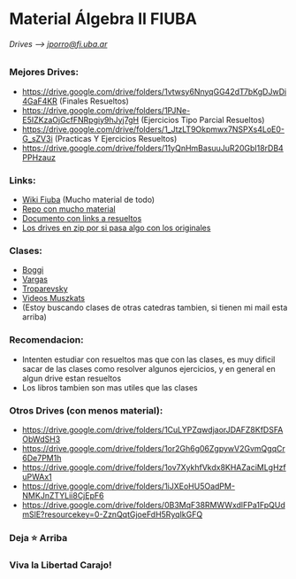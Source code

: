 # Material Álgebra II FIUBA
###### Drives --> jporro@fi.uba.ar

### Mejores Drives: 
* https://drive.google.com/drive/folders/1vtwsy6NnyqGG42dT7bKgDJwDi4GaF4KR (Finales Resueltos)
* https://drive.google.com/drive/folders/1PJNe-E5IZKzaOjGcfFNRpgiy9hJyj7gH (Ejercicios Tipo Parcial Resueltos)
* https://drive.google.com/drive/folders/1_JtzLT9Okpmwx7NSPXs4LoE0-G_sZV3i (Practicas Y Ejercicios Resueltos)
* https://drive.google.com/drive/folders/11yQnHmBasuuJuR20GbI18rDB4PPHzauz


### Links:
* [Wiki Fiuba](http://wiki.foros-fiuba.com.ar/materias:61:08) (Mucho material de todo)
* [Repo con mucho material](https://github.com/Apuntes-FIUBA/Apuntes-Electronica/tree/main/81%20-%20Matem%C3%A1tica/8102%20-%20Algebra%20II)
* [Documento con links a resueltos](https://docs.google.com/document/d/1zxxHILcthJRlMnyY_CbuE_uvF22eDP-fAGgDK_ZaRNw/edit)
* [Los drives en zip por si pasa algo con los originales](https://drive.google.com/drive/folders/1eiHUHXZ384LHUNHYgCfO9uZI3TrRPGr2)


### Clases:
* [Boggi](https://www.youtube.com/@silvinaboggi/videos)
* [Vargas](https://www.youtube.com/@cursovargasfiuba7950)
* [Troparevsky](https://drive.google.com/drive/u/2/folders/1It7sndRPrpFDCtVSBXhQkLsDsEcAbkIQ)
* [Videos Muszkats](https://www.youtube.com/playlist?list=PLWpiopMPm10xL6IrCapriQnHnkQbW2QH6)
* (Estoy buscando clases de otras catedras tambien, si tienen mi mail esta arriba)


### Recomendacion:
* Intenten estudiar con resueltos mas que con las clases, es muy dificil sacar de las clases como resolver algunos ejercicios, y en general en algun drive estan resueltos
* Los libros tambien son mas utiles que las clases

### Otros Drives (con menos material):
* https://drive.google.com/drive/folders/1CuLYPZqwdjaorJDAFZ8KfDSFAObWdSH3
* https://drive.google.com/drive/folders/1or2Gh6g06ZgpywV2GvmQgqCr6De7PM1h 
* https://drive.google.com/drive/folders/1ov7XykhfVkdx8KHAZaciMLgHzfuPWAx1 
* https://drive.google.com/drive/folders/1iJXEoHU5OadPM-NMKJnZTYLii8CjEpF6 
* https://drive.google.com/drive/folders/0B3MqF38RMWWxdlFPa1FpQUdmSlE?resourcekey=0-ZznQqtGjoeFdH5RyqIkGFQ


### Deja ⭐ Arriba
### Viva la Libertad Carajo!
